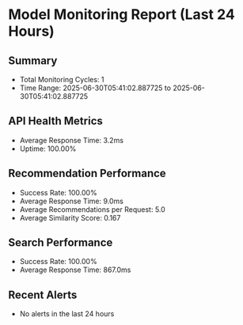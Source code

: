 
# Model Monitoring Report (Last 24 Hours)

## Summary
- Total Monitoring Cycles: 1
- Time Range: 2025-06-30T05:41:02.887725 to 2025-06-30T05:41:02.887725

## API Health Metrics
- Average Response Time: 3.2ms
- Uptime: 100.00%

## Recommendation Performance
- Success Rate: 100.00%
- Average Response Time: 9.0ms
- Average Recommendations per Request: 5.0
- Average Similarity Score: 0.167

## Search Performance
- Success Rate: 100.00%
- Average Response Time: 867.0ms

## Recent Alerts
- No alerts in the last 24 hours
